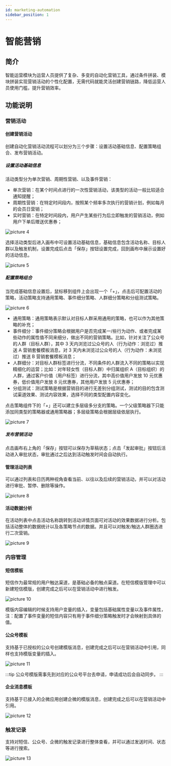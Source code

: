 ```yaml
---
id: marketing-automation
sidebar_position: 1
---
```


# 智能营销

## 简介

智能运营模块为运营人员提供了复杂、多变的自动化营销工具，通过条件拼装、模块拼装实现营销活动的个性化配置，无需代码就能灵活创建营销链路，降低运营人员使用门槛，提升营销效率。

## 功能说明

### 营销活动

#### 创建营销活动

创建自动化营销活动流程可以划分为三个步骤：设置活动基础信息、配置策略组合、发布营销活动。

##### 设置活动基础信息

活动类型分为单次营销、周期性营销、以及事件营销：

- 单次营销：在某个时间点进行的一次性营销活动，该类型的活动一般比较适合通知提醒；
- 周期性营销：在特定时间段内，按照某个频率多次执行的营销计划，例如每月的会员日营销；
- 实时营销：在特定时间段内，用户产生某些行为后立即触发的营销活动，例如用户下单后赠送优惠券；

![picture 4](/img/2042e9f119b01a63aeb11ab878f8b63deab20111b59ce45ae5e700ee09a02e44_pic_1657768040409_2022-07-14.png)

选择活动类型后进入画布中可设置活动基础信息，基础信息包含活动名称、目标人群以及触发机制，设置完成后点击「保存」按钮设置完成，回到画布中展示设置好的活动信息。

![picture 5](/img/eef299c8daed6c330e12448825adfaa880ae5829420b04fe1a94650ffda875b5_pic_1657768095598_2022-07-14.png)

##### 配置策略组合

当完成基础信息设置后，鼠标移到组件上会出现一个「+」，点击后可配置活动的策略，活动策略支持通用策略、事件细分策略、人群细分策略和分组测试策略。

![picture 6](/img/fb2b2d89cad419f865b258657dd415f649af9d6062621129f2e84c200b920a33_pic_1657768212718_2022-07-14.png)

- 通用策略：通用策略表示默认对目标人群采用通用的策略，也可以作为其他策略的补充；
- 事件细分：事件细分策略会根据用户是否完成某一/些行为动作、或者完成某些动作的属性值不同来细分，做出不同的营销策略。比如，针对关注了公众号的人群（目标人群），其中 3 天内浏览过公众号的人（行为动作：浏览过）推送 A 营销套餐模板消息，对 3 天内未浏览过公众号的人（行为动作：未浏览过）推送 B 营销套餐模板消息；
- 人群细分：对目标人群标签进行分流，不同条件的人群流入不同的策略以实现精细化的运营；比如：对年轻女性（目标人群）中归属组织 A（目标组织）的人群，通过客户价值（用户标签）进行分流，其中高价值用户发放 10 元优惠券，低价值用户发放 8 元优惠券，其他用户发放 5 元优惠券；
- 分组测试：测试策略是根据营销目的进行无差别分组测试，测试的目的包含测试渠道效果、测试内容效果，选择不同的类型配置内容变化。

点击策略组件下的「+」还可以建立多层级多分支的策略。一个父级策略器下只能添加同类型的策略器或通用策略器；多层级策略会根据层级依层执行。

![picture 7](/img/037f6fc2c2e517006d3437ad0ee52a9d3cb476440115f2c6ab0cdf6cd81eca42_pic_1657768372608_2022-07-14.png)

##### 发布营销活动

点击画布右上角的「保存」按钮可以保存为草稿状态；点击「发起审批」按钮后活动进入审批状态，审批通过之后达到活动触发时间会自动执行。

#### 管理活动列表

可以通过列表和日历两种视角查看当前、以往以及后续的营销活动，并可以对活动进行审批、暂停、删除等操作。

![picture 8](/img/f2e63d8811dface5992f6a88927d42564904a9a9086bff822fdb392d4c6cf784__2022-07-14.png)

#### 活动数据分析

在活动列表中点击活动名称跳转到活动详情页面可对活动的效果数据进行分析。包括活动整体的数据统计以及各策略节点的数据。并且可以对触发/触达人群圈选进行二次营销。

![picture 9](/img/b8d32dc7413592869ab66501b4dc6ea4784a7cf4166731a9ef313ebfac66871b_pic_1657768505885_2022-07-14.png)

### 内容管理

#### 短信模板

短信作为最常规的用户触达渠道，是基础必备的触点渠道。在短信模版管理中可以新建短信模版，创建完成之后可以在营销活动中进行触发。

![picture 10](/img/bda1fb8fdf6943404b2afd8079658438e6ce1dac55a84e04b423facf7464c8c9_pic_1657768550464_2022-07-14.png)

模版内容编辑的时候支持用户变量的插入，变量包括基础属性变量以及事件属性，注：配置了事件变量的短信内容只有用于事件细分策略触发时才会映射到具体的值。

#### 公众号模板

支持基于已授权的公众号创建模版消息，创建完成之后可以在营销活动中引用，同样也支持模版变量的插入。

![picture 11](/img/2ddbc50dca6f2bb62c81f7c4389dbe18330c8f3eb9242b1dad2559f70c62f8a2_pic_1657768608906_2022-07-14.png)

:::tip
公众号模版需事先到对应的公众号平台去申请，申请成功后会自动同步。
:::

#### 企业消息模板

支持基于已接入的企微应用创建企微的模版消息，创建完成之后可以在营销活动中引用。

![picture 12](/img/67f31c1efb750eb3289c55f7c04a5cc3d920962f9944df0ece078176f66606c6_pic_1657768695521_2022-07-14.png)

### 触发记录

支持对短信、公众号、企微的触发记录进行整体查看，并可以通过发送时间、状态等进行搜索。

![picture 13](/img/4b97f62abc60dee0f04577932ae57b4c345f5c2c4f1c35c3d803e381a9244f8d_pic_1657768723073_2022-07-14.png)
